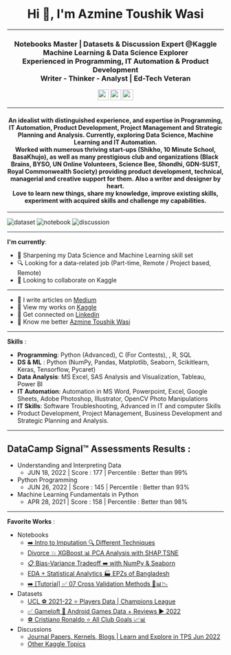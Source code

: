 <h1 align="center">Hi 👋, I'm Azmine Toushik Wasi</h1>

---
<h3 align="center">Notebooks Master | Datasets & Discussion Expert @Kaggle</br>
Machine Learning & Data Science Explorer</br>
Experienced in Programming, IT Automation & Product Development</br>
Writer - Thinker - Analyst | Ed-Tech Veteran</h3>

<p align=center>
<a href="https://www.kaggle.com/azminetoushikwasi"><img height="25" src="https://img.shields.io/badge/Kaggle-profile-%2320beff"></a>
<a href="https://azminewasi.github.io"><img height="25" src="https://img.shields.io/badge/Personal-Website-%1020beff"></a>
<a href="https://medium.com/@azmine_wasi"><img height="25" src="https://img.shields.io/badge/Medium-Blogs-%1020beff"></a>
</p>

---
<h4 align="center">
An idealist with distinguished experience, and expertise in Programming, IT Automation, Product Development, Project Management and Strategic Planning and Analysis.
Currently, exploring Data Science, Machine Learning and IT Automation.</br>
Worked with numerous thriving start-ups (Shikho, 10 Minute School, BasaKhujo), as well as many prestigious club and organizations (Black Brains, BYSO, UN Online Volunteers, Science Bee, Shondhi, GDN-SUST, Royal Commonwealth Society) providing product development, technical, managerial and creative support for them. Also a writer and designer by heart.</br>
Love to learn new things, share my knowledge, improve existing skills, experiment with acquired skills and challenge my capabilities.</br>
</h4>

---
![dataset](https://road-to-kaggle-grandmaster.vercel.app/api/badges/azminetoushikwasi/dataset/light)
![notebook](https://road-to-kaggle-grandmaster.vercel.app/api/badges/azminetoushikwasi/notebook/light)
![discussion](https://road-to-kaggle-grandmaster.vercel.app/api/badges/azminetoushikwasi/discussion/light)

---
**I'm currently**:
- 🌱 Sharpening my Data Science and Machine Learning skill set
- 🔍 Looking for a data-related job (Part-time, Remote / Project based, Remote)
- 👯 Looking to collaborate on Kaggle


---
- 📝 I write articles on [Medium](https://medium.com/@azmine_wasi)
- 📝 View my works on [Kaggle](https://www.kaggle.com/azminetoushikwasi)
- 📄 Get connected on [Linkedin](https://www.linkedin.com/in/azmine-toushik-wasi/)
- 📝 Know me better [Azmine Toushik Wasi](http://azminewasi.github.io/)

---
**Skills** :
- **Programming**: Python (Advanced), C (For Contests), , R, SQL<br>
- **DS & ML** : Python (NumPy, Pandas, Matplotlib, Seaborn, Scikitlearn, Keras, Tensorflow, Pycaret) <br>
- **Data Analysis**: MS Excel, SAS Analysis and Visualization, Tableau, Power BI<br>
- **IT Automation**: Automation in MS Word, Powerpoint, Excel, Google Sheets, Adobe Photoshop, Illustrator, OpenCV Photo Manipulations
- **IT Skills**: Software Troubleshooting, Advanced in IT and computer Skills
- Product Development, Project Management, Business Development and Strategic Planning and Analysis.<br>

---
## **DataCamp Signal™ Assessments Results :** 
- Understanding and Interpreting Data
  - JUN 18, 2022 | Score : 177 | Percentile : Better than 99%
- Python Programming
  - JUN 26, 2022 | Score : 145 | Percentile : Better than 93%
- Machine Learning Fundamentals in Python
  - APR 28, 2021 | Score : 158 |  Percentile : Better than 98%

---
**Favorite Works** :
- Notebooks
  - [➡️ Intro to Imputation 🔍 Different Techniques](https://www.kaggle.com/code/azminetoushikwasi/intro-to-imputation-different-techniques)
  - [Divorce 💥 XGBoost 📊 PCA Analysis with SHAP,TSNE](https://www.kaggle.com/code/azminetoushikwasi/divorce-xgboost-analysis-with-pca-shap-tsne)
  - [📋 Bias-Variance Tradeoff ➡️ with NumPy & Seaborn](https://www.kaggle.com/code/azminetoushikwasi/bias-variance-tradeoff-with-numpy-seaborn)
  - [EDA + Statistical Analytics 🏭 EPZs of Bangladesh](https://www.kaggle.com/code/azminetoushikwasi/eda-statistical-analytics-epzs-of-bangladesh)
  - [➡️ [Tutorial] ✅ 07 Cross Validation Methods 📑📊📉](https://www.kaggle.com/code/azminetoushikwasi/tutorial-07-cross-validation-methods)
- Datasets
  - [UCL ⚽ 2021-22 ⭐ Players Data | Champions League](https://www.kaggle.com/datasets/azminetoushikwasi/ucl-202122-uefa-champions-league)
  - [✅ Gameloft 🎡 Android Games Data + Reviews ▶ 2022](https://www.kaggle.com/datasets/azminetoushikwasi/gameloft-android-games-collection-2022)
  - [⚽ Cristiano Ronaldo ⭐ All Club Goals 📈📊](https://www.kaggle.com/datasets/azminetoushikwasi/cr7-cristiano-ronaldo-all-club-goals-stats)
- Discussions
  - [Journal Papers, Kernels, Blogs | Learn and Explore in TPS Jun 2022](https://www.kaggle.com/competitions/tabular-playground-series-jun-2022/discussion/328676)
  - [Other Kaggle Topics](https://www.kaggle.com/azminetoushikwasi/discussion?sortBy=mostVotes&group=topics&page=1&pageSize=20)
